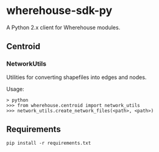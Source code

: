wherehouse-sdk-py
=================

A Python 2.x client for Wherehouse modules.

Centroid
--------

### NetworkUtils

Utilities for converting shapefiles into edges and nodes.

Usage:
```
> python
>>> from wherehouse.centroid import network_utils
>>> network_utils.create_network_files(<path>, <path>)
```

Requirements
------------
```
pip install -r requirements.txt
```
